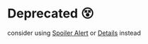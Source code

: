 # Deprecated :dizzy_face:

consider using [Spoiler Alert](https://github.com/sijad/flarum-ext-spoiler-alert) or [Details](https://github.com/sijad/flarum-ext-details) instead